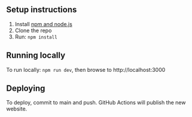 ## Setup instructions

1. Install [npm and node.js](https://nodejs.org/en/download/)
2. Clone the repo
3. Run: `npm install`

## Running locally

To run locally: `npm run dev`, then browse to http://localhost:3000

## Deploying

To deploy, commit to main and push. GitHub Actions will publish the new website.
